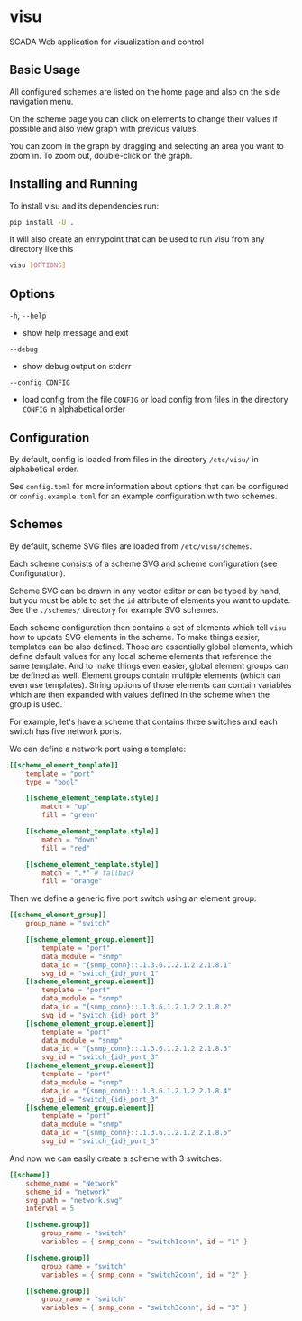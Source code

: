 # visu

SCADA Web application for visualization and control

## Basic Usage

All configured schemes are listed on the home page and also on the side
navigation menu.

On the scheme page you can click on elements to change their values if possible
and also view graph with previous values.

You can zoom in the graph by dragging and selecting an area you want to zoom in.
To zoom out, double-click on the graph.

## Installing and Running

To install visu and its dependencies run:
```sh
pip install -U .
```

It will also create an entrypoint that can be used to run visu from any
directory like this
```sh
visu [OPTIONS]
```

## Options

`-h`, `--help`

- show help message and exit

`--debug`

- show debug output on stderr

`--config CONFIG`

- load config from the file `CONFIG` or load config from files in the directory
  `CONFIG` in alphabetical order

## Configuration

By default, config is loaded from files in the directory `/etc/visu/` in
alphabetical order.

See `config.toml` for more information about options that can be configured
or `config.example.toml` for an example configuration with two schemes.

## Schemes

By default, scheme SVG files are loaded from `/etc/visu/schemes`.

Each scheme consists of a scheme SVG and scheme configuration (see
Configuration).

Scheme SVG can be drawn in any vector editor or can be typed by hand, but you
must be able to set the `id` attribute of elements you want to update.
See the `./schemes/` directory for example SVG schemes.

Each scheme configuration then contains a set of elements which tell `visu` how
to update SVG elements in the scheme.
To make things easier, templates can be also defined.
Those are essentially global elements, which define default values for any local
scheme elements that reference the same template.
And to make things even easier, global element groups can be defined as well.
Element groups contain multiple elements (which can even use templates).
String options of those elements can contain variables which are then expanded
with values defined in the scheme when the group is used.

For example, let's have a scheme that contains three switches and each switch
has five network ports.

We can define a network port using a template:

```toml
[[scheme_element_template]]
    template = "port"
    type = "bool"

    [[scheme_element_template.style]]
        match = "up"
        fill = "green"

    [[scheme_element_template.style]]
        match = "down"
        fill = "red"

    [[scheme_element_template.style]]
        match = ".*" # fallback
        fill = "orange"
```

Then we define a generic five port switch using an element group:

```toml
[[scheme_element_group]]
    group_name = "switch"

    [[scheme_element_group.element]]
        template = "port"
        data_module = "snmp"
        data_id = "{snmp_conn}::.1.3.6.1.2.1.2.2.1.8.1"
        svg_id = "switch_{id}_port_1"
    [[scheme_element_group.element]]
        template = "port"
        data_module = "snmp"
        data_id = "{snmp_conn}::.1.3.6.1.2.1.2.2.1.8.2"
        svg_id = "switch_{id}_port_3"
    [[scheme_element_group.element]]
        template = "port"
        data_module = "snmp"
        data_id = "{snmp_conn}::.1.3.6.1.2.1.2.2.1.8.3"
        svg_id = "switch_{id}_port_3"
    [[scheme_element_group.element]]
        template = "port"
        data_module = "snmp"
        data_id = "{snmp_conn}::.1.3.6.1.2.1.2.2.1.8.4"
        svg_id = "switch_{id}_port_3"
    [[scheme_element_group.element]]
        template = "port"
        data_module = "snmp"
        data_id = "{snmp_conn}::.1.3.6.1.2.1.2.2.1.8.5"
        svg_id = "switch_{id}_port_3"
```

And now we can easily create a scheme with 3 switches:

```toml
[[scheme]]
    scheme_name = "Network"
    scheme_id = "network"
    svg_path = "network.svg"
    interval = 5

    [[scheme.group]]
        group_name = "switch"
        variables = { snmp_conn = "switch1conn", id = "1" }

    [[scheme.group]]
        group_name = "switch"
        variables = { snmp_conn = "switch2conn", id = "2" }

    [[scheme.group]]
        group_name = "switch"
        variables = { snmp_conn = "switch3conn", id = "3" }
```
